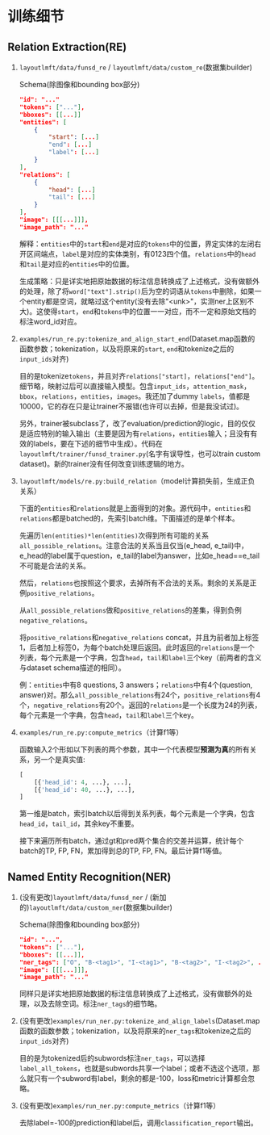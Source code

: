 # 训练细节

## Relation Extraction(RE)

1. `layoutlmft/data/funsd_re` / `layoutlmft/data/custom_re`(数据集builder)

    Schema(除图像和bounding box部分)

    ```json
    "id": "..."
    "tokens": ["..."],
    "bboxes": [[...]]
    "entities": [
        {
            "start": [...]
            "end": [...]
            "label": [...]
        }
    ],
    "relations": [
        {
            "head": [...]
            "tail": [...]
        }
    ],
    "image": [[[...]]],
    "image_path": "..."
    ```

    解释：`entities`中的`start`和`end`是对应的`tokens`中的位置，界定实体的左闭右开区间端点，`label`是对应的实体类别，有0123四个值。`relations`中的`head`和`tail`是对应的`entities`中的位置。

    生成策略：只是详实地把原始数据的标注信息转换成了上述格式，没有做额外的处理，除了将`word["text"].strip()`后为空的词语从`tokens`中删除，如果一个entity都是空词，就略过这个entity(没有去除"\<unk\>"，实测ner上区别不大)。这使得`start`，`end`和`tokens`中的位置一一对应，而不一定和原始文档的标注word_id对应。

2. `examples/run_re.py:tokenize_and_align_start_end`(Dataset.map函数的函数参数；tokenization，以及将原来的`start`, `end`和tokenize之后的`input_ids`对齐)

    目的是tokenize`tokens`，并且对齐`relations["start]`，`relations["end"]`。细节略，映射过后可以直接输入模型。包含`input_ids`，`attention_mask`，`bbox`，`relations`，`entities`，`images`。我还加了dummy `labels`，值都是10000，它的存在只是让trainer不报错(也许可以去掉，但是我没试过)。

    另外，trainer被subclass了，改了evaluation/prediction的logic，目的仅仅是适应特别的输入输出（主要是因为有`relations`，`entities`输入；且没有有效的labels，要在下述的细节中生成）。代码在`layoutlmft/trainer/funsd_trainer.py`(名字有误导性，也可以train custom dataset)。新的trainer没有任何改变训练逻辑的地方。

3. `layoutlmft/models/re.py:build_relation`（model计算损失前，生成正负关系）

    下面的`entities`和`relations`就是上面得到的对象。源代码中，`entities`和`relations`都是batched的，先索引batch维。下面描述的是单个样本。

    先遍历`len(entities)*len(entities)`次得到所有可能的关系`all_possible_relations`。注意合法的关系当且仅当(e_head, e_tail)中，e_head的label属于question，e_tail的label为answer，比如e_head==e_tail不可能是合法的关系。

    然后，`relations`也按照这个要求，去掉所有不合法的关系。剩余的关系是正例`positive_relations`。

    从`all_possible_relations`做和`positive_relations`的差集，得到负例`negative_relations`。

    将`positive_relations`和`negative_relations` concat，并且为前者加上标签1，后者加上标签0，为每个batch处理后返回。此时返回的`relations`是一个列表，每个元素是一个字典，包含`head`，`tail`和`label`三个key（前两者的含义与dataset schema描述的相同）。

    例：`entities`中有8 questions, 3 answers；`relations`中有4个(question, answer)对。那么`all_possible_relations`有24个，`positive_relations`有4个，`negative_relations`有20个。返回的`relations`是一个长度为24的列表，每个元素是一个字典，包含`head`，`tail`和`label`三个key。

4. `examples/run_re.py:compute_metrics`（计算f1等）

    函数输入2个形如以下列表的两个参数，其中一个代表模型**预测为真**的所有关系，另一个是真实值:

    ```python
    [
        [{'head_id': 4, ...}, ...],
        [{'head_id': 40, ...}, ...],
    ]
    ```

    第一维是batch，索引batch以后得到关系列表，每个元素是一个字典，包含`head_id`，`tail_id`，其余key不重要。

    接下来遍历所有batch，通过gt和pred两个集合的交差并运算，统计每个batch的TP, FP, FN，累加得到总的TP, FP, FN。最后计算f1等值。

## Named Entity Recognition(NER)

1. (没有更改)`layoutlmft/data/funsd_ner` / (新加的)`layoutlmft/data/custom_ner`(数据集builder)

    Schema(除图像和bounding box部分)

    ```json
    "id": "...",
    "tokens": ["..."],
    "bboxes": [[...]],
    "ner_tags": ["O", "B-<tag1>", "I-<tag1>", "B-<tag2>", "I-<tag2>", ...],
    "image": [[[...]]],
    "image_path": "..."
    ```

    同样只是详实地把原始数据的标注信息转换成了上述格式，没有做额外的处理，以及去除空词。标注`ner_tags`的细节略。

2. (没有更改)`examples/run_ner.py:tokenize_and_align_labels`(Dataset.map函数的函数参数；tokenization，以及将原来的`ner_tags`和tokenize之后的`input_ids`对齐)

    目的是为tokenized后的subwords标注`ner_tags`，可以选择`label_all_tokens`，也就是subwords共享一个label；或者不选这个选项，那么就只有一个subword有label，剩余的都是-100，loss和metric计算都会忽略。

3. (没有更改)`examples/run_ner.py:compute_metrics`（计算f1等）

    去除label=-100的prediction和label后，调用`classification_report`输出。
    